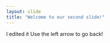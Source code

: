 ```yaml
---
layout: slide
title: "Welcome to our second slide!"
---
```

I edited it
Use the left arrow to go back!
